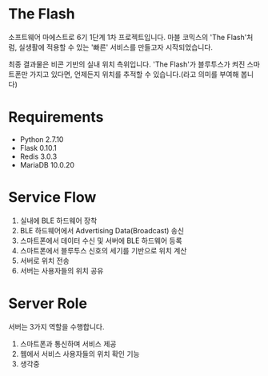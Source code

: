 # The Flash
소프트웨어 마에스트로 6기 1단계 1차 프로젝트입니다.
마블 코믹스의 'The Flash'처럼, 실생활에 적용할 수 있는 '빠른' 서비스를 만들고자 시작되었습니다.

최종 결과물은 비콘 기반의 실내 위치 측위입니다. 'The Flash'가 블루투스가 켜진 스마트폰만 가지고 있다면, 언제든지 위치를 추적할 수 있습니다.(라고 의미를 부여해 봅니다)

# Requirements
- Python 2.7.10
- Flask 0.10.1
- Redis 3.0.3
- MariaDB 10.0.20

# Service Flow
1. 실내에 BLE 하드웨어 장착
1. BLE 하드웨어에서 Advertising Data(Broadcast) 송신
1. 스마트폰에서 데이터 수신 및 서버에 BLE 하드웨어 등록
1. 스마트폰에서 블루투스 신호의 세기를 기반으로 위치 계산
1. 서버로 위치 전송
1. 서버는 사용자들의 위치 공유

# Server Role
서버는 3가지 역할을 수행합니다.
1. 스마트폰과 통신하며 서비스 제공
1. 웹에서 서비스 사용자들의 위치 확인 기능
1. 생각중
